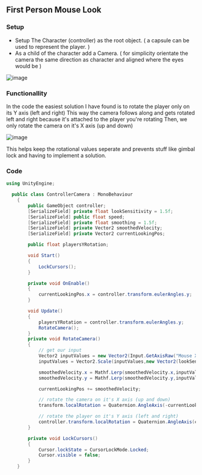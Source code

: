 ## First Person Mouse Look

### Setup

- Setup The Character (controller) as the root object. ( a capsule can be used to represent the player. )
- As a child of the character add a Camera. ( for simplicity orientate the camera the same direction as character and aligned where the eyes would be )

![image](https://github.com/SpawnCampGames/Resources/assets/60554748/8543d199-0d97-4091-b16d-e6a10b0ec650)

### Functionallity

In the code the easiest solution I have found is to rotate the player only on its Y axis (left and right)
This way the camera follows along and gets rotated left and right because it's attached to the player you're rotating
Then, we only rotate the camera on it's X axis (up and down)

![image](https://github.com/SpawnCampGames/Resources/assets/60554748/281dde95-c5d4-46ee-ac56-35d8c5d2f713)

This helps keep the rotational values seperate and prevents stuff like gimbal lock and having to implement a solution.

### Code

```cs
using UnityEngine;

  public class ControllerCamera : MonoBehaviour
    {
        public GameObject controller;
        [SerializeField] private float lookSensitivity = 1.5f;
        [SerializeField] public float speed;
        [SerializeField] private float smoothing = 1.5f;
        [SerializeField] private Vector2 smoothedVelocity;
        [SerializeField] private Vector2 currentLookingPos;

        public float playersYRotation;

        void Start()
        {
            LockCursors();
        }

        private void OnEnable()
        {
            currentLookingPos.x = controller.transform.eulerAngles.y;
        }

        void Update()
        {
            playersYRotation = controller.transform.eulerAngles.y;
            RotateCamera();
        }
        private void RotateCamera()
        {
            // get our input
            Vector2 inputValues = new Vector2(Input.GetAxisRaw("Mouse X"),Input.GetAxisRaw("Mouse Y"));
            inputValues = Vector2.Scale(inputValues,new Vector2(lookSensitivity * smoothing,lookSensitivity * smoothing));

            smoothedVelocity.x = Mathf.Lerp(smoothedVelocity.x,inputValues.x,1f / smoothing);
            smoothedVelocity.y = Mathf.Lerp(smoothedVelocity.y,inputValues.y,1f / smoothing);

            currentLookingPos += smoothedVelocity;

            // rotate the camera on it's X axis (up and down)
            transform.localRotation = Quaternion.AngleAxis(-currentLookingPos.y,Vector3.right);

            // rotate the player on it's Y axis (left and right)
            controller.transform.localRotation = Quaternion.AngleAxis(currentLookingPos.x,controller.transform.up);
        }

        private void LockCursors()
        {
            Cursor.lockState = CursorLockMode.Locked;
            Cursor.visible = false;
        }
    }
```




